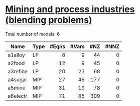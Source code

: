 #  [Mining and process industries (blending problems)](https://examples.xpress.fico.com/example.pl?id=mosel_app_1)

Total number of models:   6

| Name     | Type | #Eqns | #Vars | #NZ | #NNZ |
|----------|------|------:|------:|----:|-----:|
| a1alloy  | LP   | 8     | 9     | 44  | 0    |
| a2food   | LP   | 12    | 9     | 45  | 0    |
| a3refine | LP   | 20    | 23    | 68  | 0    |
| a4sugar  | MIP  | 27    | 45    | 177 | 0    |
| a5mine   | MIP  | 31    | 19    | 78  | 0    |
| a6electr | MIP  | 71    | 85    | 309 | 0    |
